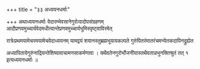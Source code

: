 +++
title = "३३ अध्ययनधर्माः"

+++
अथाध्ययनधर्माः वेदारम्भेवसानेगुरोःपादोपसंग्रहणम् आदौप्रणवमुच्चार्यवेदमधीत्यान्तेप्रणवमुच्चार्यभूमिस्पृष्ट्वाविरमेत्

रात्रेःप्रथमयामेचरमयामेचवेदाध्ययनम् यामद्वयं शयानस्तुब्रह्मभूयायकल्पते गुरुंपितरंमातरंचमन्येतकदापिनद्रुह्येत

अध्यापितायेगुरुंनाद्रियन्तेशिष्यावाचामनसाकर्मणावा । यथैवतेनगुरोर्भोजनीयास्तथैवतान्नभुनक्तिश्रुतं तत् १ इत्यध्ययनधर्माः ॥
